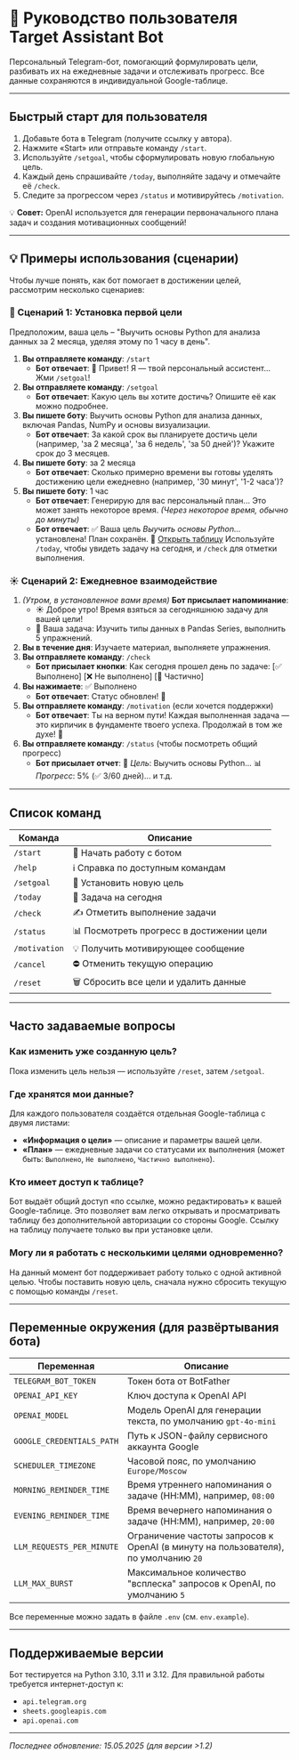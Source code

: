 # 📖 Руководство пользователя Target Assistant Bot

Персональный Telegram-бот, помогающий формулировать цели, разбивать их на ежедневные задачи и отслеживать прогресс. Все данные сохраняются в индивидуальной Google-таблице.

---

## Быстрый старт для пользователя
1. Добавьте бота в Telegram (получите ссылку у автора).
2. Нажмите «Start» или отправьте команду `/start`.
3. Используйте `/setgoal`, чтобы сформулировать новую глобальную цель.
4. Каждый день спрашивайте `/today`, выполняйте задачу и отмечайте её `/check`.
5. Следите за прогрессом через `/status` и мотивируйтесь `/motivation`.

💡 **Совет:** OpenAI используется для генерации первоначального плана задач и создания мотивационных сообщений!

---

## 💡 Примеры использования (сценарии)

Чтобы лучше понять, как бот помогает в достижении целей, рассмотрим несколько сценариев:

### 🌟 Сценарий 1: Установка первой цели

Предположим, ваша цель – "Выучить основы Python для анализа данных за 2 месяца, уделяя этому по 1 часу в день".

1.  **Вы отправляете команду**: `/start`
    *   **Бот отвечает**: 🤖 Привет! Я — твой персональный ассистент... Жми `/setgoal`!
2.  **Вы отправляете команду**: `/setgoal`
    *   **Бот отвечает**: Какую цель вы хотите достичь? Опишите её как можно подробнее.
3.  **Вы пишете боту**: Выучить основы Python для анализа данных, включая Pandas, NumPy и основы визуализации.
    *   **Бот отвечает**: За какой срок вы планируете достичь цели (например, 'за 2 месяца', 'за 6 недель', 'за 50 дней')? Укажите срок до 3 месяцев.
4.  **Вы пишете боту**: за 2 месяца
    *   **Бот отвечает**: Сколько примерно времени вы готовы уделять достижению цели ежедневно (например, '30 минут', '1-2 часа')?
5.  **Вы пишете боту**: 1 час
    *   **Бот отвечает**: Генерирую для вас персональный план... Это может занять некоторое время.
    *(Через некоторое время, обычно до минуты)*
    *   **Бот отвечает**: ✅ Ваша цель *Выучить основы Python...* установлена! План сохранён.
        📄 [Открыть таблицу](https://docs.google.com/spreadsheets/d/ВАША_ССЫЛКА_НА_ТАБЛИЦУ)
        Используйте `/today`, чтобы увидеть задачу на сегодня, и `/check` для отметки выполнения.

### ☀️ Сценарий 2: Ежедневное взаимодействие

1.  *(Утром, в установленное вами время)* **Бот присылает напоминание**:
    *   ☀️ Доброе утро! Время взяться за сегодняшнюю задачу для вашей цели!
    *   📝 Ваша задача: Изучить типы данных в Pandas Series, выполнить 5 упражнений.
2.  **Вы в течение дня**: Изучаете материал, выполняете упражнения.
3.  **Вы отправляете команду**: `/check`
    *   **Бот присылает кнопки**: Как сегодня прошел день по задаче: [✅ Выполнено] [❌ Не выполнено] [🤔 Частично]
4.  **Вы нажимаете**: ✅ Выполнено
    *   **Бот отвечает**: Статус обновлен! 💪
5.  **Вы отправляете команду**: `/motivation` (если хочется поддержки)
    *   **Бот отвечает**: Ты на верном пути! Каждая выполненная задача — это кирпичик в фундаменте твоего успеха. Продолжай в том же духе! 🚀
6.  **Вы отправляете команду**: `/status` (чтобы посмотреть общий прогресс)
    *   **Бот присылает отчет**: 🎯 *Цель*: Выучить основы Python... 📊 *Прогресс*: 5% (✅ 3/60 дней)... и т.д.

---

## Список команд

| Команда | Описание |
|---------|----------|
| `/start` | 🚀 Начать работу с ботом |
| `/help`  | ℹ️ Справка по доступным командам |
| `/setgoal` | 🎯 Установить новую цель |
| `/today` | 📅 Задача на сегодня |
| `/check` | ✍️ Отметить выполнение задачи |
| `/status` | 📊 Посмотреть прогресс в достижении цели |
| `/motivation` | 💡 Получить мотивирующее сообщение |
| `/cancel` | ⛔ Отменить текущую операцию |
| `/reset` | 🗑️ Сбросить все цели и удалить данные |

---

## Часто задаваемые вопросы

### Как изменить уже созданную цель?
Пока изменить цель нельзя — используйте `/reset`, затем `/setgoal`.

### Где хранятся мои данные?
Для каждого пользователя создаётся отдельная Google-таблица с двумя листами:
*   **«Информация о цели»** — описание и параметры вашей цели.
*   **«План»** — ежедневные задачи со статусами их выполнения (может быть: `Выполнено`, `Не выполнено`, `Частично выполнено`).

### Кто имеет доступ к таблице?
Бот выдаёт общий доступ «по ссылке, можно редактировать» к вашей Google-таблице. Это позволяет вам легко открывать и просматривать таблицу без дополнительной авторизации со стороны Google. Ссылку на таблицу получаете только вы при установке цели.

### Могу ли я работать с несколькими целями одновременно?
На данный момент бот поддерживает работу только с одной активной целью. Чтобы поставить новую цель, сначала нужно сбросить текущую с помощью команды `/reset`.

---

## Переменные окружения (для развёртывания бота)
| Переменная | Описание |
|------------|----------|
| `TELEGRAM_BOT_TOKEN` | Токен бота от BotFather |
| `OPENAI_API_KEY` | Ключ доступа к OpenAI API |
| `OPENAI_MODEL` | Модель OpenAI для генерации текста, по умолчанию `gpt-4o-mini` |
| `GOOGLE_CREDENTIALS_PATH` | Путь к JSON-файлу сервисного аккаунта Google |
| `SCHEDULER_TIMEZONE` | Часовой пояс, по умолчанию `Europe/Moscow` |
| `MORNING_REMINDER_TIME` | Время утреннего напоминания о задаче (HH:MM), например, `08:00` |
| `EVENING_REMINDER_TIME` | Время вечернего напоминания о задаче (HH:MM), например, `20:00` |
| `LLM_REQUESTS_PER_MINUTE` | Ограничение частоты запросов к OpenAI (в минуту на пользователя), по умолчанию `20` |
| `LLM_MAX_BURST` | Максимальное количество "всплеска" запросов к OpenAI, по умолчанию `5` |

Все переменные можно задать в файле `.env` (см. `env.example`).

---

## Поддерживаемые версии
Бот тестируется на Python 3.10, 3.11 и 3.12. Для правильной работы требуется интернет-доступ к:
* `api.telegram.org`
* `sheets.googleapis.com`
* `api.openai.com`

---

*Последнее обновление: 15.05.2025 (для версии >1.2)*
